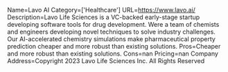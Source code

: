 Name=Lavo AI
Category=['Healthcare']
URL=https://www.lavo.ai/
Description=Lavo Life Sciences is a VC-backed early-stage startup developing software tools for drug development. Were a team of chemists and engineers developing novel techniques to solve industry challenges. Our AI-accelerated chemistry simulations make pharmaceutical property prediction cheaper and more robust than existing solutions.
Pros=Cheaper and more robust than existing solutions.
Cons=nan
Pricing=nan
Company Address=Copyright 2023 Lavo Life Sciences Inc. All Rights Reserved
